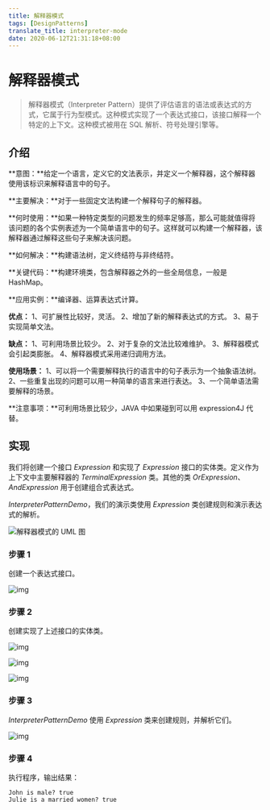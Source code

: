 ```yaml
---
title: 解释器模式
tags: [DesignPatterns]
translate_title: interpreter-mode
date: 2020-06-12T21:31:18+08:00
---
```


# 解释器模式

> 解释器模式（Interpreter Pattern）提供了评估语言的语法或表达式的方式，它属于行为型模式。这种模式实现了一个表达式接口，该接口解释一个特定的上下文。这种模式被用在 SQL 解析、符号处理引擎等。

<!--more-->

## 介绍

**意图：**给定一个语言，定义它的文法表示，并定义一个解释器，这个解释器使用该标识来解释语言中的句子。

**主要解决：**对于一些固定文法构建一个解释句子的解释器。

**何时使用：**如果一种特定类型的问题发生的频率足够高，那么可能就值得将该问题的各个实例表述为一个简单语言中的句子。这样就可以构建一个解释器，该解释器通过解释这些句子来解决该问题。

**如何解决：**构建语法树，定义终结符与非终结符。

**关键代码：**构建环境类，包含解释器之外的一些全局信息，一般是 HashMap。

**应用实例：**编译器、运算表达式计算。

**优点：** 1、可扩展性比较好，灵活。 2、增加了新的解释表达式的方式。 3、易于实现简单文法。

**缺点：** 1、可利用场景比较少。 2、对于复杂的文法比较难维护。 3、解释器模式会引起类膨胀。 4、解释器模式采用递归调用方法。

**使用场景：** 1、可以将一个需要解释执行的语言中的句子表示为一个抽象语法树。 2、一些重复出现的问题可以用一种简单的语言来进行表达。 3、一个简单语法需要解释的场景。

**注意事项：**可利用场景比较少，JAVA 中如果碰到可以用 expression4J 代替。

## 实现

我们将创建一个接口 *Expression* 和实现了 *Expression* 接口的实体类。定义作为上下文中主要解释器的 *TerminalExpression* 类。其他的类 *OrExpression*、*AndExpression* 用于创建组合式表达式。

*InterpreterPatternDemo*，我们的演示类使用 *Expression* 类创建规则和演示表达式的解析。

![解释器模式的 UML 图](https://cdn.kayleh.top/gh/kayleh/cdn/img/解释器模式/6.jpg)

### 步骤 1

创建一个表达式接口。

![img](https://cdn.kayleh.top/gh/kayleh/cdn/img/解释器模式/1.png)

### 步骤 2

创建实现了上述接口的实体类。

![img](https://cdn.kayleh.top/gh/kayleh/cdn/img/解释器模式/2.png)

![img](https://cdn.kayleh.top/gh/kayleh/cdn/img/解释器模式/3.png)

![img](https://cdn.kayleh.top/gh/kayleh/cdn/img/解释器模式/4.png)

### 步骤 3

*InterpreterPatternDemo* 使用 *Expression* 类来创建规则，并解析它们。

![img](https://cdn.kayleh.top/gh/kayleh/cdn/img/解释器模式/5.png)

### 步骤 4

执行程序，输出结果：

```
John is male? true
Julie is a married women? true
```
